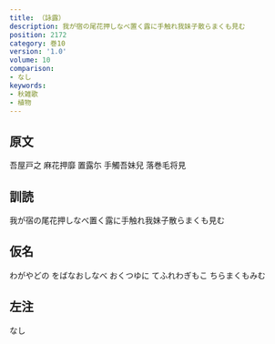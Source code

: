 ```yaml
---
title: （詠露）
description: 我が宿の尾花押しなべ置く露に手触れ我妹子散らまくも見む
position: 2172
category: 巻10
version: '1.0'
volume: 10
comparison:
- なし
keywords:
- 秋雑歌
- 植物
---
```


## 原文

吾屋戸之 麻花押靡 置露尓 手觸吾妹兒 落巻毛将見

## 訓読

我が宿の尾花押しなべ置く露に手触れ我妹子散らまくも見む

## 仮名

わがやどの をばなおしなべ おくつゆに てふれわぎもこ ちらまくもみむ

## 左注

なし
